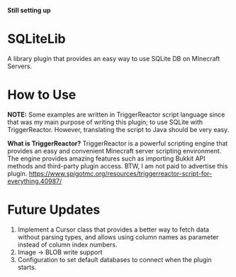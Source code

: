 **Still setting up**

# SQLiteLib
A library plugin that provides an easy way to use SQLite DB on MInecraft Servers.

# How to Use
**NOTE:** Some examples are written in TriggerReactor script language since that was my main purpose of writing this plugin; to use SQLite with TriggerReactor. However, translating the script to Java should be very easy.

**What is TriggerReactor?** TriggerReactor is a powerful scripting engine that provides an easy and convenient Minecraft server scripting environment. The engine provides amazing features such as importing Bukkit API methods and third-party plugin access. BTW, I am not paid to advertise this plugin. https://www.spigotmc.org/resources/triggerreactor-script-for-everything.40987/


# Future Updates
1. Implement a Cursor class that provides a better way to fetch data without parsing types, and allows using column names as parameter instead of column index numbers.
2. Image -> BLOB write support
3. Configuration to set default databases to connect when the plugin starts.
